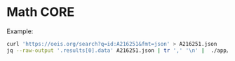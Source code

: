 # Math CORE

Example:

```bash
curl 'https://oeis.org/search?q=id:A216251&fmt=json' > A216251.json
jq --raw-output '.results[0].data' A216251.json | tr ',' '\n' |  ./app/mathCore.py - -sep 0.5 -tempo 240 -dur 0.5 > out.mid
```
